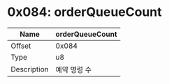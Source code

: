 # 0x084: orderQueueCount

| Name | orderQueueCount |
| ----| ------------ |
| Offset | 0x084 |
| Type | u8 |
| Description | 예약 명령 수 |<br>

